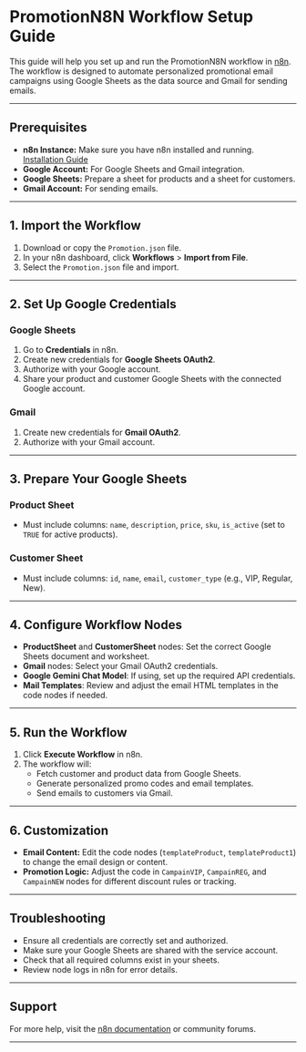 # PromotionN8N Workflow Setup Guide

This guide will help you set up and run the PromotionN8N workflow in [n8n](https://n8n.io/). The workflow is designed to automate personalized promotional email campaigns using Google Sheets as the data source and Gmail for sending emails.

---

## Prerequisites

- **n8n Instance:** Make sure you have n8n installed and running. [Installation Guide](https://docs.n8n.io/hosting/installation/)
- **Google Account:** For Google Sheets and Gmail integration.
- **Google Sheets:** Prepare a sheet for products and a sheet for customers.
- **Gmail Account:** For sending emails.

---

## 1. Import the Workflow

1. Download or copy the `Promotion.json` file.
2. In your n8n dashboard, click **Workflows** > **Import from File**.
3. Select the `Promotion.json` file and import.

---

## 2. Set Up Google Credentials

### Google Sheets

1. Go to **Credentials** in n8n.
2. Create new credentials for **Google Sheets OAuth2**.
3. Authorize with your Google account.
4. Share your product and customer Google Sheets with the connected Google account.

### Gmail

1. Create new credentials for **Gmail OAuth2**.
2. Authorize with your Gmail account.

---

## 3. Prepare Your Google Sheets

### Product Sheet

- Must include columns: `name`, `description`, `price`, `sku`, `is_active` (set to `TRUE` for active products).

### Customer Sheet

- Must include columns: `id`, `name`, `email`, `customer_type` (e.g., VIP, Regular, New).

---

## 4. Configure Workflow Nodes

- **ProductSheet** and **CustomerSheet** nodes: Set the correct Google Sheets document and worksheet.
- **Gmail** nodes: Select your Gmail OAuth2 credentials.
- **Google Gemini Chat Model**: If using, set up the required API credentials.
- **Mail Templates**: Review and adjust the email HTML templates in the code nodes if needed.

---

## 5. Run the Workflow

1. Click **Execute Workflow** in n8n.
2. The workflow will:
   - Fetch customer and product data from Google Sheets.
   - Generate personalized promo codes and email templates.
   - Send emails to customers via Gmail.

---

## 6. Customization

- **Email Content:** Edit the code nodes (`templateProduct`, `templateProduct1`) to change the email design or content.
- **Promotion Logic:** Adjust the code in `CampainVIP`, `CampainREG`, and `CampainNEW` nodes for different discount rules or tracking.

---

## Troubleshooting

- Ensure all credentials are correctly set and authorized.
- Make sure your Google Sheets are shared with the service account.
- Check that all required columns exist in your sheets.
- Review node logs in n8n for error details.

---

## Support

For more help, visit the [n8n documentation](https://docs.n8n.io/) or community forums.

---